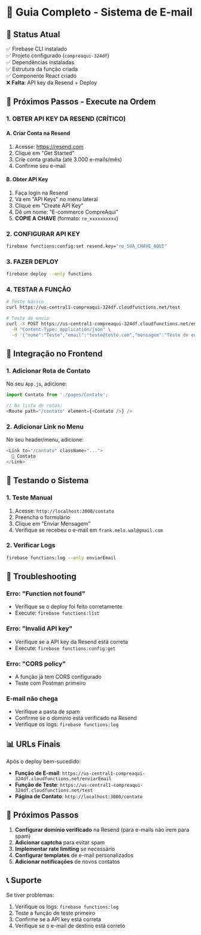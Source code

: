 # 📧 Guia Completo - Sistema de E-mail

## 🎯 **Status Atual**
✅ Firebase CLI instalado  
✅ Projeto configurado (`compreaqui-324df`)  
✅ Dependências instaladas  
✅ Estrutura da função criada  
✅ Componente React criado  
❌ **Falta**: API key da Resend + Deploy  

## 🚀 **Próximos Passos - Execute na Ordem**

### **1. OBTER API KEY DA RESEND** (CRÍTICO)

#### **A. Criar Conta na Resend**
1. Acesse: https://resend.com
2. Clique em "Get Started" 
3. Crie conta gratuita (até 3.000 e-mails/mês)
4. Confirme seu e-mail

#### **B. Obter API Key**
1. Faça login na Resend
2. Vá em "API Keys" no menu lateral
3. Clique em "Create API Key"
4. Dê um nome: "E-commerce CompreAqui"
5. **COPIE A CHAVE** (formato: `re_xxxxxxxxxx`)

### **2. CONFIGURAR API KEY**
```bash
firebase functions:config:set resend.key="re_SUA_CHAVE_AQUI"
```

### **3. FAZER DEPLOY**
```bash
firebase deploy --only functions
```

### **4. TESTAR A FUNÇÃO**
```bash
# Teste básico
curl https://us-central1-compreaqui-324df.cloudfunctions.net/test

# Teste de envio
curl -X POST https://us-central1-compreaqui-324df.cloudfunctions.net/enviarEmail \
  -H "Content-Type: application/json" \
  -d '{"nome":"Teste","email":"teste@teste.com","mensagem":"Teste de envio"}'
```

## 📱 **Integração no Frontend**

### **1. Adicionar Rota de Contato**
No seu `App.js`, adicione:
```javascript
import Contato from './pages/Contato';

// Na lista de rotas:
<Route path="/contato" element={<Contato />} />
```

### **2. Adicionar Link no Menu**
No seu header/menu, adicione:
```javascript
<Link to="/contato" className="...">
  📧 Contato
</Link>
```

## 🧪 **Testando o Sistema**

### **1. Teste Manual**
1. Acesse: `http://localhost:3000/contato`
2. Preencha o formulário
3. Clique em "Enviar Mensagem"
4. Verifique se recebeu o e-mail em `frank.melo.wal@gmail.com`

### **2. Verificar Logs**
```bash
firebase functions:log --only enviarEmail
```

## 🔧 **Troubleshooting**

### **Erro: "Function not found"**
- Verifique se o deploy foi feito corretamente
- Execute: `firebase functions:list`

### **Erro: "Invalid API key"**
- Verifique se a API key da Resend está correta
- Execute: `firebase functions:config:get`

### **Erro: "CORS policy"**
- A função já tem CORS configurado
- Teste com Postman primeiro

### **E-mail não chega**
- Verifique a pasta de spam
- Confirme se o domínio está verificado na Resend
- Verifique os logs: `firebase functions:log`

## 📊 **URLs Finais**

Após o deploy bem-sucedido:
- **Função de E-mail**: `https://us-central1-compreaqui-324df.cloudfunctions.net/enviarEmail`
- **Função de Teste**: `https://us-central1-compreaqui-324df.cloudfunctions.net/test`
- **Página de Contato**: `http://localhost:3000/contato`

## 🎉 **Próximos Passos**

1. **Configurar domínio verificado** na Resend (para e-mails não irem para spam)
2. **Adicionar captcha** para evitar spam
3. **Implementar rate limiting** se necessário
4. **Configurar templates** de e-mail personalizados
5. **Adicionar notificações** de novos contatos

## 📞 **Suporte**

Se tiver problemas:
1. Verifique os logs: `firebase functions:log`
2. Teste a função de teste primeiro
3. Confirme se a API key está correta
4. Verifique se o e-mail de destino está correto

